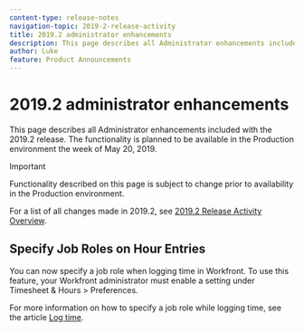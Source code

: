 ```yaml
---
content-type: release-notes
navigation-topic: 2019-2-release-activity
title: 2019.2 administrator enhancements
description: This page describes all Administrator enhancements included with the 2019.2 release. The functionality is planned to be available in the Production environment the week of May 20, 2019.
author: Luke
feature: Product Announcements
---
```


# 2019.2 administrator enhancements

This page describes all Administrator enhancements included with the 2019.2 release. The functionality is planned to be available in the Production environment the week of May 20, 2019.

>[!IMPORTANT]
>
>Functionality described on this page is subject to change prior to availability in the Production environment.

For a list of all changes made in 2019.2, see [2019.2 Release Activity Overview](../../../../product-announcements/product-releases/quarterly-release-archive/2019.2-release-activity/2019.2-release-activity-overview.md).

## Specify Job Roles on Hour Entries

You can now specify a job role when logging time in Workfront. To use this feature, your Workfront administrator must enable a setting under Timesheet & Hours > Preferences.

For more information on how to specify a job role while logging time, see the article [Log time](../../../../timesheets/create-and-manage-timesheets/log-time.md).
